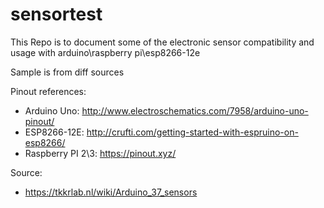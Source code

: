 # sensortest
This Repo is to document some of the electronic sensor compatibility and usage with arduino\raspberry pi\esp8266-12e

Sample is from diff sources

Pinout references:
- Arduino Uno: http://www.electroschematics.com/7958/arduino-uno-pinout/
- ESP8266-12E: http://crufti.com/getting-started-with-espruino-on-esp8266/
- Raspberry PI 2\3: https://pinout.xyz/


Source:
- https://tkkrlab.nl/wiki/Arduino_37_sensors

